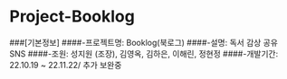 # Project-Booklog

###[기본정보]
####-프로젝트명: Booklog(북로그)
####-설명: 독서 감상 공유 SNS
####-조원: 성지원 (조장), 김영옥, 김하은, 이해린, 정현정
####-개발기간: 22.10.19 ~ 22.11.22/ 추가 보완중
